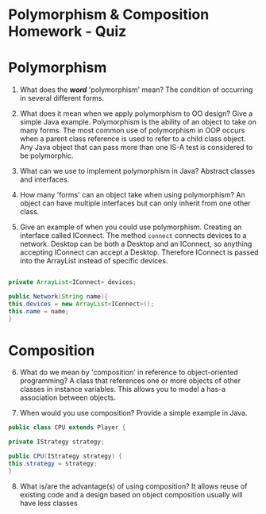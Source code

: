 # Polymorphism & Composition Homework - Quiz

# Polymorphism

1. What does the ___word___ 'polymorphism' mean?
The condition of occurring in several different forms.

2. What does it mean when we apply polymorphism to OO design? Give a simple Java example.
Polymorphism is the ability of an object to take on many forms. The most common use of polymorphism in OOP occurs when a parent class reference is used to refer to a child class object. 
Any Java object that can pass more than one IS-A test is considered to be polymorphic.

3. What can we use to implement polymorphism in Java?
Abstract classes and interfaces.

4. How many 'forms' can an object take when using polymorphism?
An object can have multiple interfaces but can only  inherit from one other class.

5. Give an example of when you could use polymorphism.
Creating an interface called IConnect. The method `connect` connects devices to a network.
Desktop can be both a Desktop and an IConnect, so anything accepting IConnect can accept a Desktop. Therefore IConnect is passed into the ArrayList instead of specific devices. 

```java

private ArrayList<IConnect> devices; 

public Network(String name){
this.devices = new ArrayList<IConnect>();
this.name = name;
}

```



# Composition

6. What do we mean by 'composition' in reference to object-oriented programming?
A class that references one or more objects of other classes in instance variables. This allows you to model a has-a association between objects.

7. When would you use composition? Provide a simple example in Java.
```java
public class CPU extends Player {

private IStrategy strategy;

public CPU(IStrategy strategy) {
this.strategy = strategy;
}
```

8. What is/are the advantage(s) of using composition?
It allows reuse of existing code and a design based on object composition usually will have less classes
